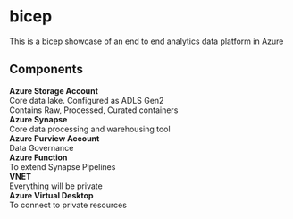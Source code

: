 # bicep
This is a bicep showcase of an end to end analytics data platform in Azure

## Components
**Azure Storage Account**  
Core data lake. Configured as ADLS Gen2  
Contains Raw, Processed, Curated containers  
**Azure Synapse**  
Core data processing and warehousing tool  
**Azure Purview Account**  
Data Governance  
**Azure Function**  
To extend Synapse Pipelines  
**VNET**  
Everything will be private  
**Azure Virtual Desktop**  
To connect to private resources  

